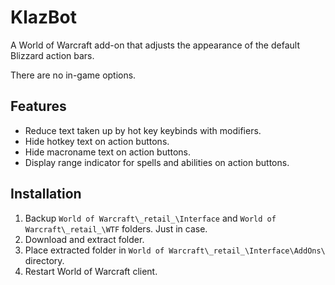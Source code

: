 # KlazBot

A World of Warcraft add-on that adjusts the appearance of the default Blizzard action bars.

There are no in-game options.

## Features

- Reduce text taken up by hot key keybinds with modifiers.
- Hide hotkey text on action buttons.
- Hide macroname text on action buttons.
- Display range indicator for spells and abilities on action buttons.

## Installation

1. Backup `World of Warcraft\_retail_\Interface` and `World of Warcraft\_retail_\WTF` folders. Just in case.
2. Download and extract folder.
3. Place extracted folder in `World of Warcraft\_retail_\Interface\AddOns\` directory.
4. Restart World of Warcraft client.
